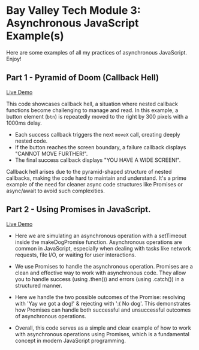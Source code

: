 # Bay Valley Tech Module 3: Asynchronous JavaScript Example(s)

Here are some examples of all my practices of asynchronous JavaScript. Enjoy!

## Part 1 - Pyramid of Doom (Callback Hell)

[Live Demo](https://kaleidoscopic-youtiao-c931d5.netlify.app/)

This code showcases callback hell, a situation where nested callback functions become challenging to manage and read. In this example, a button element (`btn`) is repeatedly moved to the right by 300 pixels with a 1000ms delay.

- Each success callback triggers the next `moveX` call, creating deeply nested code.
- If the button reaches the screen boundary, a failure callback displays "CANNOT MOVE FURTHER!".
- The final success callback displays "YOU HAVE A WIDE SCREEN!".

Callback hell arises due to the pyramid-shaped structure of nested callbacks, making the code hard to maintain and understand. It's a prime example of the need for cleaner async code structures like Promises or async/await to avoid such complexities.

## Part 2 - Using Promises in JavaScript.

[Live Demo](https://aquamarine-kashata-2b241d.netlify.app/)

- Here we are simulating an asynchronous operation with a setTimeout inside the makeDogPromise function. Asynchronous operations are common in JavaScript, especially when dealing with tasks like network requests, file I/O, or waiting for user interactions.

- We use Promises to handle the asynchronous operation. Promises are a clean and effective way to work with asynchronous code. They allow you to handle success (using .then()) and errors (using .catch()) in a structured manner.

- Here we handle the two possible outcomes of the Promise: resolving with 'Yay we got a dog!' & rejecting with ':( No dog'. This demonstrates how Promises can handle both successful and unsuccessful outcomes of asynchronous operations.

- Overall, this code serves as a simple and clear example of how to work with asynchronous operations using Promises, which is a fundamental concept in modern JavaScript programming.
